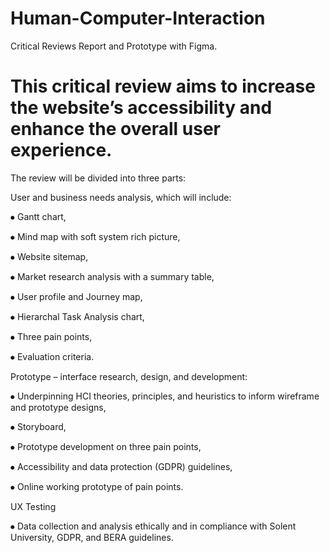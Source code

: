 # Human-Computer-Interaction
Critical Reviews Report and Prototype with Figma.


# This critical review aims to increase the website’s accessibility and enhance the overall user experience.

The review will be divided into three parts:

User and business needs analysis, which will include:

  ⦁	Gantt chart,
  
  ⦁	Mind map with soft system rich picture,
  
  ⦁	Website sitemap,
  
  ⦁	Market research analysis with a summary table,
  
  ⦁	User profile and Journey map,
  
  ⦁	Hierarchal Task Analysis chart,
  
  ⦁	Three pain points,
  
  ⦁ Evaluation criteria.


Prototype – interface research, design, and development:

  ⦁	Underpinning HCI theories, principles, and heuristics to inform wireframe and prototype designs,
  
  ⦁	Storyboard,
  
  ⦁	Prototype development on three pain points,
  
  ⦁	Accessibility and data protection (GDPR) guidelines,
  
  ⦁	Online working prototype of pain points.
  

UX Testing

  ⦁	Data collection and analysis ethically and in compliance with Solent University, GDPR, and BERA guidelines.
